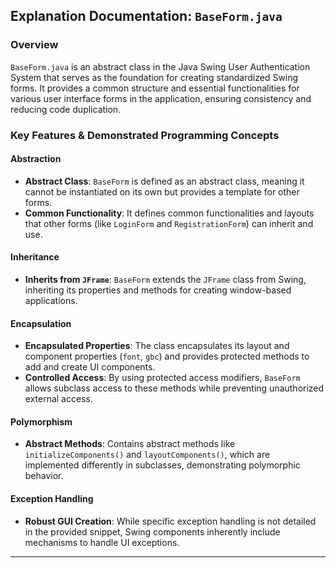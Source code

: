## Explanation Documentation: `BaseForm.java`

### Overview
`BaseForm.java` is an abstract class in the Java Swing User Authentication System that serves as the foundation for creating standardized Swing forms. It provides a common structure and essential functionalities for various user interface forms in the application, ensuring consistency and reducing code duplication.

### Key Features & Demonstrated Programming Concepts

#### Abstraction
- **Abstract Class**: `BaseForm` is defined as an abstract class, meaning it cannot be instantiated on its own but provides a template for other forms.
- **Common Functionality**: It defines common functionalities and layouts that other forms (like `LoginForm` and `RegistrationForm`) can inherit and use.

#### Inheritance
- **Inherits from `JFrame`**: `BaseForm` extends the `JFrame` class from Swing, inheriting its properties and methods for creating window-based applications.

#### Encapsulation
- **Encapsulated Properties**: The class encapsulates its layout and component properties (`font`, `gbc`) and provides protected methods to add and create UI components.
- **Controlled Access**: By using protected access modifiers, `BaseForm` allows subclass access to these methods while preventing unauthorized external access.

#### Polymorphism
- **Abstract Methods**: Contains abstract methods like `initializeComponents()` and `layoutComponents()`, which are implemented differently in subclasses, demonstrating polymorphic behavior.

#### Exception Handling
- **Robust GUI Creation**: While specific exception handling is not detailed in the provided snippet, Swing components inherently include mechanisms to handle UI exceptions.

---


